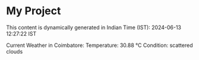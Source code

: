 # My Project

This content is dynamically generated in Indian Time (IST): 2024-06-13 12:27:22 IST


Current Weather in Coimbatore:
Temperature: 30.88 °C
Condition: scattered clouds
